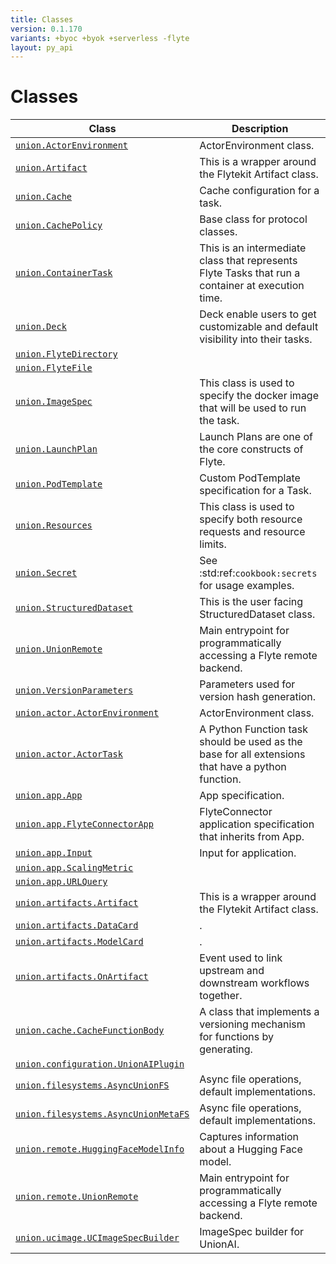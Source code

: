 ```yaml
---
title: Classes
version: 0.1.170
variants: +byoc +byok +serverless -flyte
layout: py_api
---
```


# Classes

| Class | Description |
|-|-|
| [`union.ActorEnvironment`](../packages/union#unionactorenvironment) |ActorEnvironment class. |
| [`union.Artifact`](../packages/union#unionartifact) |This is a wrapper around the Flytekit Artifact class. |
| [`union.Cache`](../packages/union#unioncache) |Cache configuration for a task. |
| [`union.CachePolicy`](../packages/union#unioncachepolicy) |Base class for protocol classes. |
| [`union.ContainerTask`](../packages/union#unioncontainertask) |This is an intermediate class that represents Flyte Tasks that run a container at execution time. |
| [`union.Deck`](../packages/union#uniondeck) |Deck enable users to get customizable and default visibility into their tasks. |
| [`union.FlyteDirectory`](../packages/union#unionflytedirectory) | |
| [`union.FlyteFile`](../packages/union#unionflytefile) | |
| [`union.ImageSpec`](../packages/union#unionimagespec) |This class is used to specify the docker image that will be used to run the task. |
| [`union.LaunchPlan`](../packages/union#unionlaunchplan) |Launch Plans are one of the core constructs of Flyte. |
| [`union.PodTemplate`](../packages/union#unionpodtemplate) |Custom PodTemplate specification for a Task. |
| [`union.Resources`](../packages/union#unionresources) |This class is used to specify both resource requests and resource limits. |
| [`union.Secret`](../packages/union#unionsecret) |See :std:ref:`cookbook:secrets` for usage examples. |
| [`union.StructuredDataset`](../packages/union#unionstructureddataset) |This is the user facing StructuredDataset class. |
| [`union.UnionRemote`](../packages/union#unionunionremote) |Main entrypoint for programmatically accessing a Flyte remote backend. |
| [`union.VersionParameters`](../packages/union#unionversionparameters) |Parameters used for version hash generation. |
| [`union.actor.ActorEnvironment`](../packages/union.actor#unionactoractorenvironment) |ActorEnvironment class. |
| [`union.actor.ActorTask`](../packages/union.actor#unionactoractortask) |A Python Function task should be used as the base for all extensions that have a python function. |
| [`union.app.App`](../packages/union.app#unionappapp) |App specification. |
| [`union.app.FlyteConnectorApp`](../packages/union.app#unionappflyteconnectorapp) |FlyteConnector application specification that inherits from App. |
| [`union.app.Input`](../packages/union.app#unionappinput) |Input for application. |
| [`union.app.ScalingMetric`](../packages/union.app#unionappscalingmetric) | |
| [`union.app.URLQuery`](../packages/union.app#unionappurlquery) | |
| [`union.artifacts.Artifact`](../packages/union.artifacts#unionartifactsartifact) |This is a wrapper around the Flytekit Artifact class. |
| [`union.artifacts.DataCard`](../packages/union.artifacts#unionartifactsdatacard) |. |
| [`union.artifacts.ModelCard`](../packages/union.artifacts#unionartifactsmodelcard) |. |
| [`union.artifacts.OnArtifact`](../packages/union.artifacts#unionartifactsonartifact) |Event used to link upstream and downstream workflows together. |
| [`union.cache.CacheFunctionBody`](../packages/union.cache#unioncachecachefunctionbody) |A class that implements a versioning mechanism for functions by generating. |
| [`union.configuration.UnionAIPlugin`](../packages/union.configuration#unionconfigurationunionaiplugin) | |
| [`union.filesystems.AsyncUnionFS`](../packages/union.filesystems#unionfilesystemsasyncunionfs) |Async file operations, default implementations. |
| [`union.filesystems.AsyncUnionMetaFS`](../packages/union.filesystems#unionfilesystemsasyncunionmetafs) |Async file operations, default implementations. |
| [`union.remote.HuggingFaceModelInfo`](../packages/union.remote#unionremotehuggingfacemodelinfo) |Captures information about a Hugging Face model. |
| [`union.remote.UnionRemote`](../packages/union.remote#unionremoteunionremote) |Main entrypoint for programmatically accessing a Flyte remote backend. |
| [`union.ucimage.UCImageSpecBuilder`](../packages/union.ucimage#unionucimageucimagespecbuilder) |ImageSpec builder for UnionAI. |
